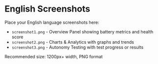 # English Screenshots

Place your English language screenshots here:

- `screenshot1.png` - Overview Panel showing battery metrics and health score
- `screenshot2.png` - Charts & Analytics with graphs and trends  
- `screenshot3.png` - Autonomy Testing with test progress or results

Recommended size: 1200px+ width, PNG format